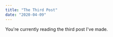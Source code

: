 ```yaml
---
title: "The Third Post"
date: "2020-04-09"
---
```



You're currently reading the third post I've made.